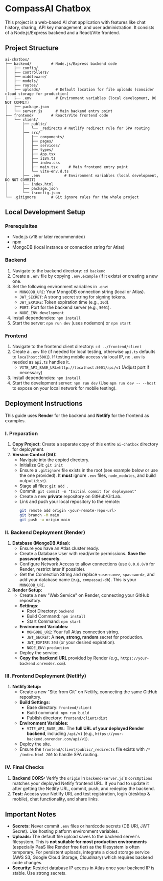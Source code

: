 # CompassAI Chatbox

This project is a web-based AI chat application with features like chat history, sharing, API key management, and user administration. It consists of a Node.js/Express backend and a React/Vite frontend.

## Project Structure

```
ai-chatbox/
├── backend/         # Node.js/Express backend code
│   ├── config/
│   ├── controllers/
│   ├── middleware/
│   ├── models/
│   ├── routes/
│   ├── uploads/       # Default location for file uploads (consider cloud storage for production)
│   ├── .env           # Environment variables (local development, DO NOT COMMIT)
│   ├── package.json
│   └── server.js      # Main backend entry point
├── frontend/        # React/Vite frontend code
│   └── client/
│       ├── public/
│       │   └── _redirects # Netlify redirect rule for SPA routing
│       ├── src/
│       │   ├── components/
│       │   ├── pages/
│       │   ├── services/
│       │   ├── types/
│       │   ├── App.tsx
│       │   ├── i18n.ts
│       │   ├── index.css
│       │   ├── main.tsx     # Main frontend entry point
│       │   └── vite-env.d.ts
│       ├── .env           # Environment variables (local development, DO NOT COMMIT)
│       ├── index.html
│       ├── package.json
│       └── tsconfig.json
└── .gitignore       # Git ignore rules for the whole project
```

## Local Development Setup

### Prerequisites

*   Node.js (v18 or later recommended)
*   npm
*   MongoDB (local instance or connection string for Atlas)

### Backend

1.  Navigate to the backend directory: `cd backend`
2.  Create a `.env` file by copying `.env.example` (if it exists) or creating a new one.
3.  Set the following environment variables in `.env`:
    *   `MONGODB_URI`: Your MongoDB connection string (local or Atlas).
    *   `JWT_SECRET`: A strong secret string for signing tokens.
    *   `JWT_EXPIRE`: Token expiration time (e.g., `30d`).
    *   `PORT`: Port for the backend server (e.g., `5001`).
    *   `NODE_ENV`: `development`
4.  Install dependencies: `npm install`
5.  Start the server: `npm run dev` (uses nodemon) or `npm start`

### Frontend

1.  Navigate to the frontend client directory: `cd ../frontend/client`
2.  Create a `.env` file (if needed for local testing, otherwise `api.ts` defaults to `localhost:5001`). If testing mobile access via local IP, no `.env` is needed as `api.ts` handles it.
    *   `VITE_API_BASE_URL=http://localhost:5001/api/v1` (Adjust port if necessary)
3.  Install dependencies: `npm install`
4.  Start the development server: `npm run dev` (Use `npm run dev -- --host` to expose on your local network for mobile testing).

## Deployment Instructions

This guide uses **Render** for the backend and **Netlify** for the frontend as examples.

### I. Preparation

1.  **Copy Project:** Create a separate copy of this entire `ai-chatbox` directory for deployment.
2.  **Version Control (Git):**
    *   Navigate into the copied directory.
    *   Initialize Git: `git init`
    *   Ensure a `.gitignore` file exists in the root (see example below or use the one provided). It **must** ignore `.env` files, `node_modules`, and build output (`dist`).
    *   Stage all files: `git add .`
    *   Commit: `git commit -m "Initial commit for deployment"`
    *   Create a new **private** repository on GitHub/GitLab.
    *   Link and push your local repository to the remote:
        ```bash
        git remote add origin <your-remote-repo-url>
        git branch -M main
        git push -u origin main
        ```

### II. Backend Deployment (Render)

1.  **Database (MongoDB Atlas):**
    *   Ensure you have an Atlas cluster ready.
    *   Create a Database User with read/write permissions. **Save the password securely.**
    *   Configure Network Access to allow connections (use `0.0.0.0/0` for Render, restrict later if possible).
    *   Get the Connection String and replace `<username>`, `<password>`, and add your database name (e.g., `compassai-db`). This is your `MONGODB_URI`.
2.  **Render Setup:**
    *   Create a new "Web Service" on Render, connecting your GitHub repository.
    *   **Settings:**
        *   Root Directory: `backend`
        *   Build Command: `npm install`
        *   Start Command: `npm start`
    *   **Environment Variables:**
        *   `MONGODB_URI`: Your full Atlas connection string.
        *   `JWT_SECRET`: A **new, strong, random** secret for production.
        *   `JWT_EXPIRE`: `30d` (or your desired expiration).
        *   `NODE_ENV`: `production`
    *   Deploy the service.
    *   **Copy the backend URL** provided by Render (e.g., `https://your-backend.onrender.com`).

### III. Frontend Deployment (Netlify)

1.  **Netlify Setup:**
    *   Create a new "Site from Git" on Netlify, connecting the same GitHub repository.
    *   **Build Settings:**
        *   Base directory: `frontend/client`
        *   Build command: `npm run build`
        *   Publish directory: `frontend/client/dist`
    *   **Environment Variables:**
        *   `VITE_API_BASE_URL`: The **full URL of your deployed Render backend**, including `/api/v1` (e.g., `https://your-backend.onrender.com/api/v1`).
    *   Deploy the site.
    *   Ensure the `frontend/client/public/_redirects` file exists with `/* /index.html 200` to handle SPA routing.

### IV. Final Checks

1.  **Backend CORS:** Verify the `origin` in `backend/server.js`'s `corsOptions` matches your deployed Netlify frontend URL. If you had to update it after getting the Netlify URL, commit, push, and redeploy the backend.
2.  **Test:** Access your Netlify URL and test registration, login (desktop & mobile), chat functionality, and share links.

## Important Notes

*   **Secrets:** Never commit `.env` files or hardcode secrets (DB URI, JWT Secret). Use hosting platform environment variables.
*   **Uploads:** The default file upload saves to the backend server's filesystem. This is **not suitable for most production environments** (especially PaaS like Render free tier) as the filesystem is often temporary. For persistent uploads, integrate a cloud storage service (AWS S3, Google Cloud Storage, Cloudinary) which requires backend code changes.
*   **Security:** Restrict database IP access in Atlas once your backend IP is stable. Use strong secrets.

